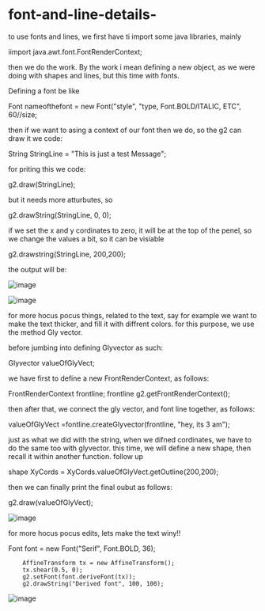 # font-and-line-details-

to use fonts and lines, we first have ti import some java libraries, mainly

iimport java.awt.font.FontRenderContext;

then we do the work. By the work i mean defining a new object, as we were doing with shapes and lines, but this time with fonts.

Defining a font be like

Font nameofthefont = new Font("style", "type, Font.BOLD/ITALIC, ETC", 60//size;

then if we want to asing a context of our font then we do, so the g2 can draw it we code:

String StringLine = "This is just a test Message";


for priting this we code:

g2.draw(StringLine);

but it needs more atturbutes, so 

g2.drawString(StringLine, 0, 0);

if we set the x and y cordinates to zero, it will be at the top of the penel, so we change the values a bit, so it can be visiable

g2.drawstring(StringLine, 200,200);

the output will be:

![image](https://user-images.githubusercontent.com/63984422/142703972-39c5d3fe-de62-4f3f-9f64-2d2ac3cf55d9.png)

![image](https://user-images.githubusercontent.com/63984422/142704003-65825706-98e1-4c01-9293-ba8402e089b6.png)




for more hocus pocus things, related to the text, say for example we want to make the text thicker, and fill it with diffrent colors.
for this purpose, we use the method Gly vector.

before jumbing into defining Glyvector as such:

Glyvector valueOfGlyVect;

we have first to define a new FrontRenderContext, as follows:

FrontRenderContext frontline;
frontline g2.getFrontRenderContext();

then after that, we connect the gly vector, and font line together, as follows:


valueOfGlyVect =fontline.createGlyvector(frontline, "hey, its 3 am");

just as what we did with the string, when we difned cordinates, we have to do the same too with glyvector.
this time, we will define a new shape, then recall it within another function. follow up

shape XyCords = XyCords.valueOfGlyVect.getOutline(200,200);

then we can finally print the final oubut as follows:

g2.draw(valueOfGlyVect);


![image](https://user-images.githubusercontent.com/63984422/142703018-df1a8620-f267-434e-8520-94f576599ee7.png)


for more hocus pocus edits, lets make the text winy!!

 Font font = new Font("Serif", Font.BOLD, 36);
        
        AffineTransform tx = new AffineTransform();
        tx.shear(0.5, 0);
        g2.setFont(font.deriveFont(tx));
        g2.drawString("Derived font", 100, 100);



![image](https://user-images.githubusercontent.com/63984422/142712343-a31a7107-aa08-41e0-84b9-84757f89595f.png)
